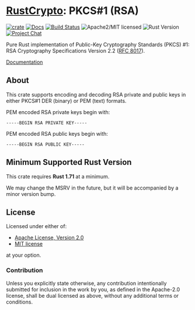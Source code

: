 # [RustCrypto]: PKCS#1 (RSA)

[![crate][crate-image]][crate-link]
[![Docs][docs-image]][docs-link]
[![Build Status][build-image]][build-link]
![Apache2/MIT licensed][license-image]
![Rust Version][rustc-image]
[![Project Chat][chat-image]][chat-link]

Pure Rust implementation of Public-Key Cryptography Standards (PKCS) #1:
RSA Cryptography Specifications Version 2.2 ([RFC 8017]).

[Documentation][docs-link]

## About

This crate supports encoding and decoding RSA private and public keys
in either PKCS#1 DER (binary) or PEM (text) formats.

PEM encoded RSA private keys begin with:

```text
-----BEGIN RSA PRIVATE KEY-----
```

PEM encoded RSA public keys begin with:

```text
-----BEGIN RSA PUBLIC KEY-----
```

## Minimum Supported Rust Version

This crate requires **Rust 1.71** at a minimum.

We may change the MSRV in the future, but it will be accompanied by a minor
version bump.

## License

Licensed under either of:

 * [Apache License, Version 2.0](http://www.apache.org/licenses/LICENSE-2.0)
 * [MIT license](http://opensource.org/licenses/MIT)

at your option.

### Contribution

Unless you explicitly state otherwise, any contribution intentionally submitted
for inclusion in the work by you, as defined in the Apache-2.0 license, shall be
dual licensed as above, without any additional terms or conditions.

[//]: # (badges)

[crate-image]: https://img.shields.io/crates/v/pkcs1
[crate-link]: https://crates.io/crates/pkcs1
[docs-image]: https://docs.rs/pkcs1/badge.svg
[docs-link]: https://docs.rs/pkcs1/
[license-image]: https://img.shields.io/badge/license-Apache2.0/MIT-blue.svg
[rustc-image]: https://img.shields.io/badge/rustc-1.71+-blue.svg
[chat-image]: https://img.shields.io/badge/zulip-join_chat-blue.svg
[chat-link]: https://rustcrypto.zulipchat.com/#narrow/stream/300570-formats
[build-image]: https://github.com/RustCrypto/formats/workflows/pkcs1/badge.svg?branch=master&event=push
[build-link]: https://github.com/RustCrypto/formats/actions

[//]: # (links)

[RustCrypto]: https://github.com/rustcrypto
[RFC 8017]: https://datatracker.ietf.org/doc/html/rfc8017
